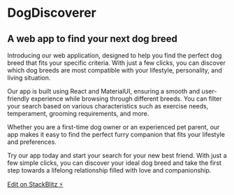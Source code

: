 # DogDiscoverer
## A web app to find your next dog breed

Introducing our web application, designed to help you find the perfect dog breed that fits your specific criteria. With just a few clicks, you can discover which dog breeds are most compatible with your lifestyle, personality, and living situation.

Our app is built using React and MaterialUI, ensuring a smooth and user-friendly experience while browsing through different breeds. You can filter your search based on various characteristics such as exercise needs, temperament, grooming requirements, and more.

Whether you are a first-time dog owner or an experienced pet parent, our app makes it easy to find the perfect furry companion that fits your lifestyle and preferences.

Try our app today and start your search for your new best friend. With just a few simple clicks, you can discover your ideal dog breed and take the first step towards a lifelong relationship filled with love and companionship.

[Edit on StackBlitz ⚡️](https://stackblitz.com/edit/react-nrhvby)
